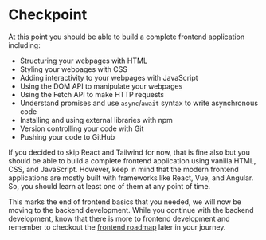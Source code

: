 # Checkpoint

At this point you should be able to build a complete frontend application including:

- Structuring your webpages with HTML
- Styling your webpages with CSS
- Adding interactivity to your webpages with JavaScript
- Using the DOM API to manipulate your webpages
- Using the Fetch API to make HTTP requests
- Understand promises and use `async`/`await` syntax to write asynchronous code
- Installing and using external libraries with npm
- Version controlling your code with Git
- Pushing your code to GitHub

If you decided to skip React and Tailwind for now, that is fine also but you should be able to build a complete frontend application using vanilla HTML, CSS, and JavaScript. However, keep in mind that the modern frontend applications are mostly built with frameworks like React, Vue, and Angular. So, you should learn at least one of them at any point of time.

This marks the end of frontend basics that you needed, we will now be moving to the backend development. While you continue with the backend development, know that there is more to frontend development and remember to checkout the [frontend roadmap](/frontend) later in your journey.
